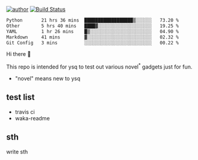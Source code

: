 [![author](https://img.shields.io/badge/author-ysq-green)](https://github.com/Yang-Shiqin)
[![Build Status](https://app.travis-ci.com/Yang-Shiqin/testall.svg?branch=main)](https://app.travis-ci.com/Yang-Shiqin/testall)

<!--START_SECTION:waka-->

```txt
Python       21 hrs 36 mins  ██████████████████▒░░░░░░   73.20 %
Other        5 hrs 40 mins   ████▓░░░░░░░░░░░░░░░░░░░░   19.25 %
YAML         1 hr 26 mins    █▒░░░░░░░░░░░░░░░░░░░░░░░   04.90 %
Markdown     41 mins         ▓░░░░░░░░░░░░░░░░░░░░░░░░   02.32 %
Git Config   3 mins          ░░░░░░░░░░░░░░░░░░░░░░░░░   00.22 %
```

<!--END_SECTION:waka-->

Hi there 👋

This repo is intended for ysq to test out various novel<sup>*</sup> gadgets just for fun.

- "novel" means new to ysq

## test list
- travis ci
- waka-readme


## sth
write sth


